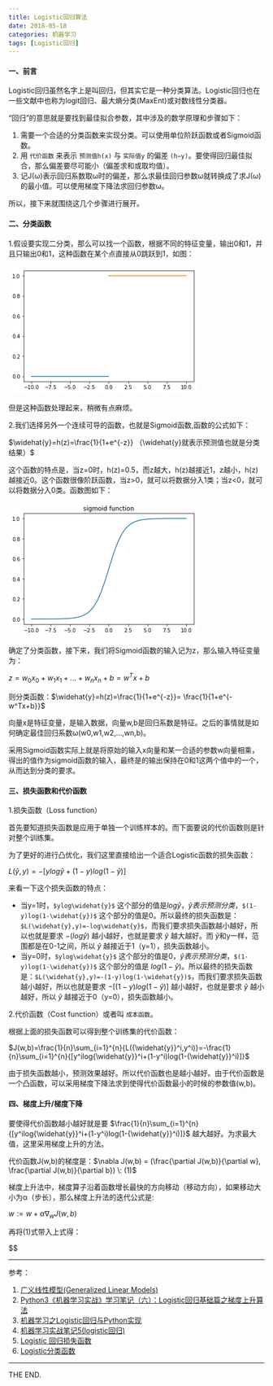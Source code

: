 ```yaml
---
title: Logistic回归算法
date: 2018-05-18
categories: 机器学习
tags: [Logistic回归]
---
```


#### 一、前言

Logistic回归虽然名字上是叫回归，但其实它是一种分类算法。Logistic回归也在一些文献中也称为logit回归、最大熵分类(MaxEnt)或对数线性分类器。

“回归”的意思就是要找到最佳拟合参数，其中涉及的数学原理和步骤如下：

1. 需要一个合适的分类函数来实现分类。可以使用单位阶跃函数或者Sigmoid函数。
2. 用 `代价函数` 来表示 `预测值h(x)` 与 `实际值y` 的偏差 `(h−y)`。要使得回归最佳拟合，那么偏差要尽可能小（偏差求和或取均值）。
3. 记J(ω)表示回归系数取ω时的偏差，那么求最佳回归参数ω就转换成了求J(ω)的最小值。可以使用梯度下降法求回归参数ω。

所以，接下来就围绕这几个步骤进行展开。

<!--more-->

#### 二、分类函数

1.假设要实现二分类，那么可以找一个函数，根据不同的特征变量，输出0和1，并且只输出0和1，这种函数在某个点直接从0跳跃到1，如图：

![classifyfunction](/src/imgs/1805/0515_classifyfunction.png)

但是这种函数处理起来，稍微有点麻烦。

2.我们选择另外一个连续可导的函数，也就是Sigmoid函数,函数的公式如下：

$\widehat{y}=h(z)=\frac{1}{1+e^{-z}} （\widehat{y}就表示预测值也就是分类结果）$


这个函数的特点是，当z=0时，h(z)=0.5，而z越大，h(z)越接近1，z越小，h(z)越接近0。这个函数很像阶跃函数，当z>0，就可以将数据分入1类；当z<0，就可以将数据分入0类。函数图如下：

![sigmoid](/src/imgs/1805/0515_sigmidfunction.png)

确定了分类函数，接下来，我们将Sigmoid函数的输入记为z，那么输入特征变量为：

$z=w_0x_0+w_1x_1+...+w_nx_n+b=w^Tx+b$

则分类函数：$\widehat{y}=h(z)=\frac{1}{1+e^{-z}}= \frac{1}{1+e^{-w^Tx+b}}$

向量x是特征变量，是输入数据，向量w,b是回归系数是特征。之后的事情就是如何确定最佳回归系数ω(w0,w1,w2,...,wn,b)。

采用Sigmoid函数实际上就是将原始的输入x向量和某一合适的参数w向量相乘，得出的值作为sigmoid函数的输入，最终是的输出保持在0和1这两个值中的一个，从而达到分类的要求。

#### 三、损失函数和代价函数

1.损失函数（Loss function）

首先要知道损失函数是应用于单独一个训练样本的。而下面要说的代价函数则是针对整个训练集。

为了更好的进行凸优化，我们这里直接给出一个适合Logistic函数的损失函数：

$L(\widehat{y},y) = -[ylog\widehat{y}+(1-y)log(1-\widehat{y})]$

来看一下这个损失函数的特点：

- 当y=1时，`$ylog\widehat{y}$` 这个部分的值是$log\widehat{y}，\widehat{y}表示预测分类$，`$(1-y)log(1-\widehat{y})$` 这个部分的值是0。所以最终的损失函数是：`$L(\widehat{y},y)=-log\widehat{y}$`，而我们要求损失函数越小越好，所以也就是要求 $-(log\widehat{y})$ 越小越好，也就是要求 $\widehat{y}$ 越大越好。而 $\widehat{y}$和y一样，范围都是在0-1之间，所以 $\widehat{y}$ 越接近于1（y=1），损失函数越小。
- 当y=0时，`$ylog\widehat{y}$` 这个部分的值是$0，\widehat{y}表示预测分类$，`$(1-y)log(1-\widehat{y})$` 这个部分的值是 $log(1-\widehat{y})$。所以最终的损失函数是：`$L(\widehat{y},y)=-(1-y)log(1-\widehat{y})$`，而我们要求损失函数越小越好，所以也就是要求 $-[(1-y)log(1-\widehat{y})]$ 越小越好，也就是要求 $\widehat{y}$ 越小越好，所以 $\widehat{y}$ 越接近于0（y=0），损失函数越小。

2.代价函数（Cost function）或者叫 `成本函数`。

根据上面的损失函数可以得到整个训练集的代价函数：

$J(w,b)=\frac{1}{n}\sum_{i=1}^{n}{L({\widehat{y}}^i,y^i)}=-\frac{1}{n}\sum_{i=1}^{n}{[y^ilog{\widehat{y}}^i+(1-y^i)log(1-{\widehat{y}}^i)]}$

由于损失函数越小，预测效果越好。所以代价函数也是越小越好。由于代价函数是一个凸函数，可以采用梯度下降法求到使得代价函数最小的时候的参数值(w,b)。

#### 四、梯度上升/梯度下降

要使得代价函数越小越好就是要 $\frac{1}{n}\sum_{i=1}^{n}{[y^ilog{\widehat{y}}^i+(1-y^i)log(1-{\widehat{y}}^i)]}$ 越大越好。为求最大值，这里采用梯度上升的方法。

代价函数J(w,b)的梯度是：$\nabla J(w,b) = (\frac{\partial J(w,b)}{\partial w}, \frac{\partial J(w,b)}{\partial b}) \: (1)$

梯度上升法中，梯度算子沿着函数增长最快的方向移动（移动方向），如果移动大小为α（步长），那么梯度上升法的迭代公式是:

$w:=w+\alpha \nabla_w J(w,b)$

再将(1)式带入上式得：

$$

- - -

参考：

1. [广义线性模型(Generalized Linear Models)](http://scikit-learn.org/stable/modules/linear_model.html)
2. [Python3《机器学习实战》学习笔记（六）：Logistic回归基础篇之梯度上升算法](https://zhuanlan.zhihu.com/p/28922957)
3. [机器学习之Logistic回归与Python实现](https://blog.csdn.net/moxigandashu/article/details/72779856)
4. [机器学习实战笔记5(logistic回归)](https://blog.csdn.net/lu597203933/article/details/38468303)
5. [Logistic 回归损失函数](https://github.com/Kivy-CN/dlai-notes/blob/master/1.nndl/2.3.md)
6. [Logistic分类函数](https://juejin.im/post/5a4e21b46fb9a01ca267474d)

- - -
THE END.
